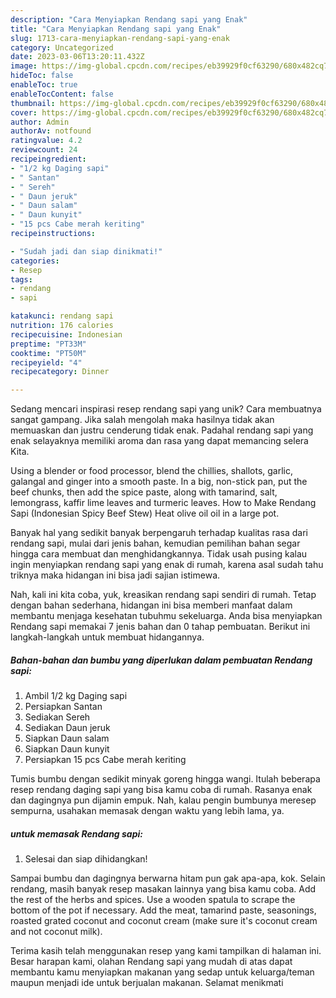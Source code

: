 ```yaml
---
description: "Cara Menyiapkan Rendang sapi yang Enak"
title: "Cara Menyiapkan Rendang sapi yang Enak"
slug: 1713-cara-menyiapkan-rendang-sapi-yang-enak
category: Uncategorized
date: 2023-03-06T13:20:11.432Z
image: https://img-global.cpcdn.com/recipes/eb39929f0cf63290/680x482cq70/rendang-sapi-foto-resep-utama.jpg
hideToc: false
enableToc: true
enableTocContent: false
thumbnail: https://img-global.cpcdn.com/recipes/eb39929f0cf63290/680x482cq70/rendang-sapi-foto-resep-utama.jpg
cover: https://img-global.cpcdn.com/recipes/eb39929f0cf63290/680x482cq70/rendang-sapi-foto-resep-utama.jpg
author: Admin
authorAv: notfound
ratingvalue: 4.2
reviewcount: 24
recipeingredient:
- "1/2 kg Daging sapi"
- " Santan"
- " Sereh"
- " Daun jeruk"
- " Daun salam"
- " Daun kunyit"
- "15 pcs Cabe merah keriting"
recipeinstructions:

- "Sudah jadi dan siap dinikmati!"
categories:
- Resep
tags:
- rendang
- sapi

katakunci: rendang sapi 
nutrition: 176 calories
recipecuisine: Indonesian
preptime: "PT33M"
cooktime: "PT50M"
recipeyield: "4"
recipecategory: Dinner

---
```





Sedang mencari inspirasi resep rendang sapi yang unik? Cara membuatnya sangat gampang. Jika salah mengolah maka hasilnya tidak akan memuaskan dan justru cenderung tidak enak. Padahal rendang sapi yang enak selayaknya memiliki aroma dan rasa yang dapat memancing selera Kita.





Using a blender or food processor, blend the chillies, shallots, garlic, galangal and ginger into a smooth paste. In a big, non-stick pan, put the beef chunks, then add the spice paste, along with tamarind, salt, lemongrass, kaffir lime leaves and turmeric leaves. How to Make Rendang Sapi (Indonesian Spicy Beef Stew) Heat olive oil oil in a large pot.

Banyak hal yang sedikit banyak berpengaruh terhadap kualitas rasa dari rendang sapi, mulai dari jenis bahan, kemudian pemilihan bahan segar hingga cara membuat dan menghidangkannya. Tidak usah pusing kalau ingin menyiapkan rendang sapi yang enak di rumah, karena asal sudah tahu triknya maka hidangan ini bisa jadi sajian istimewa.






Nah, kali ini kita coba, yuk, kreasikan rendang sapi sendiri di rumah. Tetap dengan bahan sederhana, hidangan ini bisa memberi manfaat dalam membantu menjaga kesehatan tubuhmu sekeluarga. Anda bisa menyiapkan Rendang sapi memakai 7 jenis bahan dan 0 tahap pembuatan. Berikut ini langkah-langkah untuk membuat hidangannya.

<!--inarticleads1-->

##### Bahan-bahan dan bumbu yang diperlukan dalam pembuatan Rendang sapi:

1. Ambil 1/2 kg Daging sapi
1. Persiapkan  Santan
1. Sediakan  Sereh
1. Sediakan  Daun jeruk
1. Siapkan  Daun salam
1. Siapkan  Daun kunyit
1. Persiapkan 15 pcs Cabe merah keriting


Tumis bumbu dengan sedikit minyak goreng hingga wangi. Itulah beberapa resep rendang daging sapi yang bisa kamu coba di rumah. Rasanya enak dan dagingnya pun dijamin empuk. Nah, kalau pengin bumbunya meresep sempurna, usahakan memasak dengan waktu yang lebih lama, ya. 

<!--inarticleads2-->

#####  untuk memasak Rendang sapi:


1. Selesai dan siap dihidangkan!

Sampai bumbu dan dagingnya berwarna hitam pun gak apa-apa, kok. Selain rendang, masih banyak resep masakan lainnya yang bisa kamu coba. Add the rest of the herbs and spices. Use a wooden spatula to scrape the bottom of the pot if necessary. Add the meat, tamarind paste, seasonings, roasted grated coconut and coconut cream (make sure it&#39;s coconut cream and not coconut milk). 

Terima kasih telah menggunakan resep yang kami tampilkan di halaman ini. Besar harapan kami, olahan Rendang sapi yang mudah di atas dapat membantu kamu menyiapkan makanan yang sedap untuk keluarga/teman maupun menjadi ide untuk berjualan makanan. Selamat menikmati
